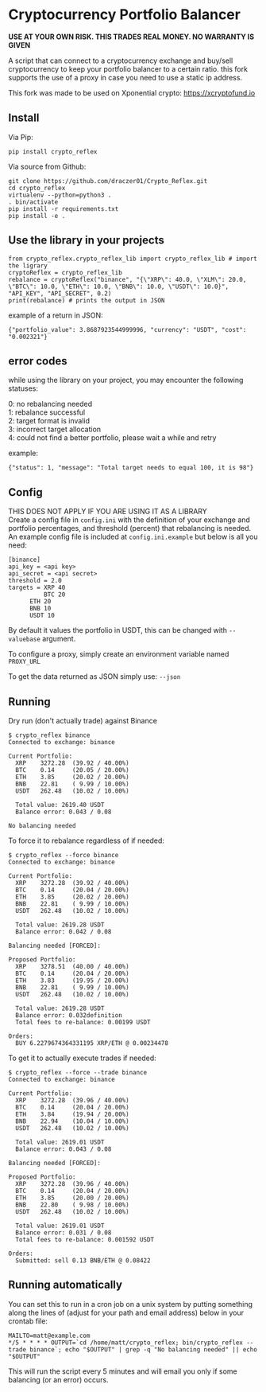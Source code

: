 # Cryptocurrency Portfolio Balancer

**USE AT YOUR OWN RISK. THIS TRADES REAL MONEY. NO WARRANTY IS GIVEN**

A script that can connect to a cryptocurrency exchange and buy/sell cryptocurrency to keep your portfolio balancer to a certain ratio.
this fork supports the use of a proxy in case you need to use a static ip address.

This fork was made to be used on Xponential crypto: https://xcryptofund.io


## Install

Via Pip:
```
pip install crypto_reflex
```

Via source from Github:

```
git clone https://github.com/draczer01/Crypto_Reflex.git
cd crypto_reflex
virtualenv --python=python3 .
. bin/activate
pip install -r requirements.txt
pip install -e .
```

## Use the library in your projects

```
from crypto_reflex.crypto_reflex_lib import crypto_reflex_lib # import the ligrary
cryptoReflex = crypto_reflex_lib
rebalance = cryptoReflex("binance", "{\"XRP\": 40.0, \"XLM\": 20.0, \"BTC\": 10.0, \"ETH\": 10.0, \"BNB\": 10.0, \"USDT\": 10.0}", "API_KEY", "API_SECRET", 0.2)
print(rebalance) # prints the output in JSON
```
example of a return in JSON:

```
{"portfolio_value": 3.8687923544999996, "currency": "USDT", "cost": "0.002321"}
```
## error codes
while using the library on your project, you may encounter the following statuses:

0: no rebalancing needed  
1: rebalance successful  
2: target format is invalid  
3: incorrect target allocation  
4: could not find a better portfolio, please wait a while and retry  

example:

```
{"status": 1, "message": "Total target needs to equal 100, it is 98"}
```

## Config
THIS DOES NOT APPLY IF YOU ARE USING IT AS A LIBRARY  
Create a config file in `config.ini` with the definition of your exchange and portfolio percentages, and threshold (percent) that rebalancing is needed.
An example config file is included at `config.ini.example` but below is all you need:

```
[binance]
api_key = <api key>
api_secret = <api secret>
threshold = 2.0
targets = XRP 40
          BTC 20
	  ETH 20
	  BNB 10
	  USDT 10
```

By default it values the portfolio in USDT, this can be changed with `--valuebase` argument.

To configure a proxy, simply create an environment variable named `PROXY_URL`

To get the data returned as JSON simply use: `--json` 

## Running

Dry run (don't actually trade) against Binance
```
$ crypto_reflex binance
Connected to exchange: binance

Current Portfolio:
  XRP    3272.28  (39.92 / 40.00%)
  BTC    0.14     (20.05 / 20.00%)
  ETH    3.85     (20.02 / 20.00%)
  BNB    22.81    ( 9.99 / 10.00%)
  USDT   262.48   (10.02 / 10.00%)

  Total value: 2619.40 USDT
  Balance error: 0.043 / 0.08

No balancing needed
```

To force it to rebalance regardless of if needed:
```
$ crypto_reflex --force binance
Connected to exchange: binance

Current Portfolio:
  XRP    3272.28  (39.92 / 40.00%)
  BTC    0.14     (20.04 / 20.00%)
  ETH    3.85     (20.02 / 20.00%)
  BNB    22.81    ( 9.99 / 10.00%)
  USDT   262.48   (10.02 / 10.00%)

  Total value: 2619.28 USDT
  Balance error: 0.042 / 0.08

Balancing needed [FORCED]:

Proposed Portfolio:
  XRP    3278.51  (40.00 / 40.00%)
  BTC    0.14     (20.04 / 20.00%)
  ETH    3.83     (19.95 / 20.00%)
  BNB    22.81    ( 9.99 / 10.00%)
  USDT   262.48   (10.02 / 10.00%)

  Total value: 2619.28 USDT
  Balance error: 0.032definition
  Total fees to re-balance: 0.00199 USDT

Orders:
  BUY 6.2279674364331195 XRP/ETH @ 0.00234478
```

To get it to actually execute trades if needed:

```
$ crypto_reflex --force --trade binance
Connected to exchange: binance

Current Portfolio:
  XRP    3272.28  (39.96 / 40.00%)
  BTC    0.14     (20.04 / 20.00%)
  ETH    3.84     (19.94 / 20.00%)
  BNB    22.94    (10.04 / 10.00%)
  USDT   262.48   (10.02 / 10.00%)

  Total value: 2619.01 USDT
  Balance error: 0.043 / 0.08

Balancing needed [FORCED]:

Proposed Portfolio:
  XRP    3272.28  (39.96 / 40.00%)
  BTC    0.14     (20.04 / 20.00%)
  ETH    3.85     (20.00 / 20.00%)
  BNB    22.80    ( 9.98 / 10.00%)
  USDT   262.48   (10.02 / 10.00%)

  Total value: 2619.01 USDT
  Balance error: 0.031 / 0.08
  Total fees to re-balance: 0.001592 USDT

Orders:
  Submitted: sell 0.13 BNB/ETH @ 0.08422
```
## Running automatically

You can set this to run in a cron job on a unix system by putting something along the lines of (adjust for your path and email address) below
in your crontab file:

```
MAILTO=matt@example.com
*/5 * * * * OUTPUT=`cd /home/matt/crypto_reflex; bin/crypto_reflex --trade binance`; echo "$OUTPUT" | grep -q "No balancing needed" || echo "$OUTPUT"
```

This will run the script every 5 minutes and will email you only if some balancing (or an error) occurs.
